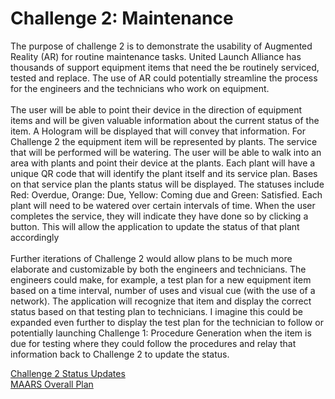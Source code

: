 # Challenge 2: Maintenance 

The purpose of challenge 2 is to demonstrate the usability of Augmented Reality (AR) for routine maintenance tasks. United Launch Alliance has thousands of support equipment items that need the be routinely serviced, tested and replace. The use of AR could potentially streamline the process for the engineers and the technicians who work on equipment. 
<br />
<br />
The user will be able to point their device in the direction of equipment items and will be given valuable information about the current status of the item. A Hologram will be displayed that will convey that information. For Challenge 2 the equipment item will be represented by plants. The service that will be performed will be watering.  The user will be able to walk into an area with plants and point their device at the plants. Each plant will have a unique QR code that will identify the plant itself and its service plan. Bases on that service plan the plants status will be displayed. The statuses include Red: Overdue, Orange: Due, Yellow: Coming due and Green: Satisfied. Each plant will need to be watered over certain intervals of time. When the user completes the service, they will indicate they have done so by clicking a button. This will allow the application to update the status of that plant accordingly
<br />
<br />
Further iterations of Challenge 2 would allow plans to be much more elaborate and customizable by both the engineers and technicians. The engineers could make, for example, a test plan for a new equipment item based on a time interval, number of uses and visual cue (with the use of a network). The application will recognize that item and display the correct status based on that testing plan to technicians. I imagine this could be expanded even further to display the test plan for the technician to follow or potentially launching Challenge 1: Procedure Generation when the item is due for testing where they could follow the procedures and relay that information back to Challenge 2 to update the status.

[Challenge 2 Status Updates](https://github.com/Group-26-MAARS/Challenge2/wiki/Status-updates)
<br />
[MAARS Overall Plan](https://docs.google.com/spreadsheets/d/1A2VIlG67v9AgYwH274A-6jHQkhKnN12LfQCSEbdCnYE/edit?usp=sharing)

